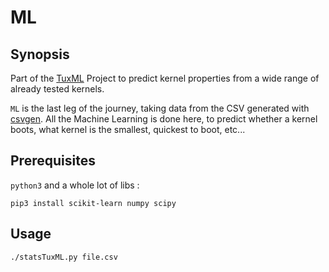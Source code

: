 # ML

## Synopsis

Part of the [TuxML](https://github.com/TuxML) Project to predict kernel properties from a wide range of already tested kernels.

`ML` is the last leg of the journey, taking data from the CSV generated with [csvgen](https://github.com/TuxML/csvgen). All the Machine Learning is done here, to predict whether a kernel boots, what kernel is the smallest, quickest to boot, etc...

## Prerequisites

`python3` and a whole lot of libs :

    pip3 install scikit-learn numpy scipy

## Usage

    ./statsTuxML.py file.csv
